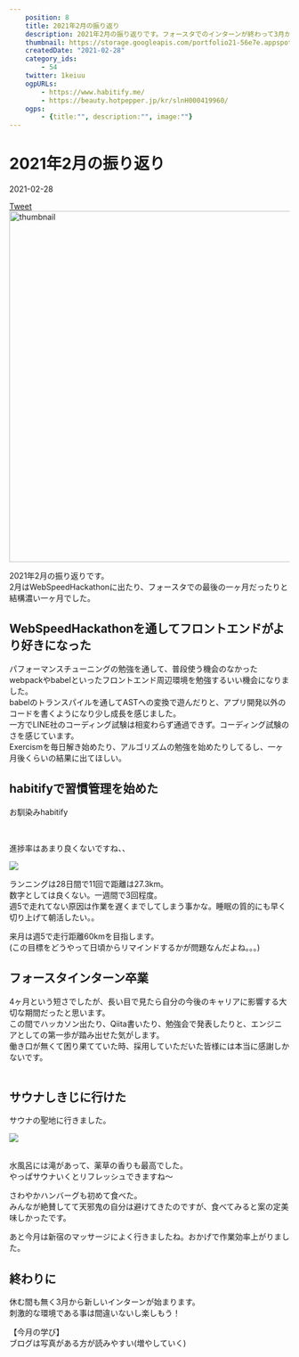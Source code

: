 ```yaml
---
    position: 8
    title: 2021年2月の振り返り
    description: 2021年2月の振り返りです。フォースタでのインターンが終わって3月からは新しいインターンが始まります。
    thumbnail: https://storage.googleapis.com/portfolio21-56e7e.appspot.com/ogp/files/article-8.jpg
    createdDate: "2021-02-28"
    category_ids: 
        - 54
    twitter: 1keiuu
    ogpURLs: 
        - https://www.habitify.me/
        - https://beauty.hotpepper.jp/kr/slnH000419960/
    ogps: 
        - {title:"", description:"", image:""}
---
```

<!-- ogpURLsとindexを合わせる
<ogp-card :ogpindex="0" :ogps="ogps"></ogp-card> -->

# 2021年2月の振り返り

<div class="info">
    <div class="info__inner">
        <categorychips :chips="categories"></categorychips>
        <div class="created-date">
            <Icon iconName="calendar"></Icon>
            <p>2021-02-28</p>
        </div>
    </div>
    <div class="reading-time --sp">
        <Icon  iconName="clock"></Icon>
        <p id="readingTimeSp"></p>
    </div>
        <div class="sns-link__group">
        <a href="https://twitter.com/share?ref_src=twsrc%5Etfw" class="twitter-share-button" data-size="large" data-via="1keiuu" data-related="" data-show-count="false">Tweet</a><script defer src="https://platform.twitter.com/widgets.js" charset="utf-8"></script>
    </div>
</div>
<div class="thumbnail__wrapper">
    <img  width="1200px" height="630px" src="https://storage.googleapis.com/portfolio21-56e7e.appspot.com/ogp/files/article-8.jpg" class="thumbnail" alt="thumbnail" >
</div>

2021年2月の振り返りです。  
2月はWebSpeedHackathonに出たり、フォースタでの最後の一ヶ月だったりと結構濃い一ヶ月でした。

## WebSpeedHackathonを通してフロントエンドがより好きになった

パフォーマンスチューニングの勉強を通して、普段使う機会のなかったwebpackやbabelといったフロントエンド周辺環境を勉強するいい機会になりました。  
babelのトランスパイルを通してASTへの変換で遊んだりと、アプリ開発以外のコードを書くようになり少し成長を感じました。  
一方でLINE社のコーディング試験は相変わらず通過できず。コーディング試験のさを感じています。  
Exercismを毎日解き始めたり、アルゴリズムの勉強を始めたりしてるし、一ヶ月後くらいの結果に出てほしい。

## habitifyで習慣管理を始めた

お馴染みhabitify  

<ogp-card :ogpindex="0" :ogps="ogps"></ogp-card>

<br/>  

進捗率はあまり良くないですね、、

<div class="img__wrapper">
    <img src="https://storage.googleapis.com/portfolio21-56e7e.appspot.com/articles/8/%E3%82%B9%E3%82%AF%E3%83%AA%E3%83%BC%E3%83%B3%E3%82%B7%E3%83%A7%E3%83%83%E3%83%88%202021-02-28%2019.36.50.png">  
</div>

ランニングは28日間で11回で距離は27.3km。  
数字としては良くない。一週間で3回程度。  
週5で走れてない原因は作業を遅くまでしてしまう事かな。睡眠の質的にも早く切り上げて朝活したい。。  
    
来月は週5で走行距離60kmを目指します。  
(この目標をどうやって日頃からリマインドするかが問題なんだよね。。。)

## フォースタインターン卒業
4ヶ月という短さでしたが、長い目で見たら自分の今後のキャリアに影響する大切な期間だったと思います。  
この間でハッカソン出たり、Qiita書いたり、勉強会で発表したりと、エンジニアとしての第一歩が踏み出せた気がします。  
働き口が無くて困り果てていた時、採用していただいた皆様には本当に感謝しかないです。  
<br/>  

## サウナしきじに行けた

サウナの聖地に行きました。  

<div class="img__wrapper">
    <img src="https://storage.googleapis.com/portfolio21-56e7e.appspot.com/articles/8/E0E1C7C8-0BD6-4FD1-9CE7-5E0B9BEDC24D.jpg">  
</div>

<br/>  

水風呂には滝があって、薬草の香りも最高でした。  
やっぱサウナいくとリフレッシュできますね〜  

さわやかハンバーグも初めて食べた。  
みんなが絶賛してて天邪鬼の自分は避けてきたのですが、食べてみると案の定美味しかったです。  

あと今月は新宿のマッサージによく行きましたね。おかげで作業効率上がりました。  
<ogp-card :ogpindex="1" :ogps="ogps"></ogp-card>

## 終わりに
休む間も無く3月から新しいインターンが始まります。  
刺激的な環境である事は間違いないし楽しもう！  

【今月の学び】  
ブログは写真がある方が読みやすい(増やしていく)